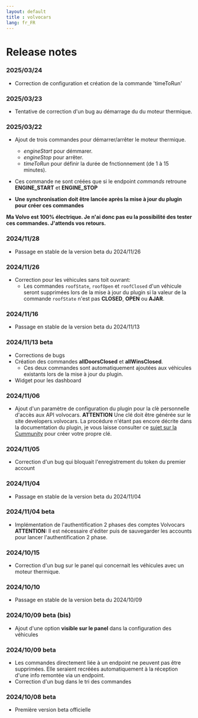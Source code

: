 ```yaml
---
layout: default
title : volvocars
lang: fr_FR
---
```


# Release notes

### 2025/03/24
- Correction de configuration et création de la commande 'timeToRun'

### 2025/03/23
+ Tentative de correction d'un bug au démarrage du du moteur thermique.

### 2025/03/22
+ Ajout de trois commandes pour démarrer/arrêter le moteur thermique. 
  + *engineStart* pour démmarer.
  + *engineStop* pour arrêter.
  + *timeToRun* pour définir la durée de fnctionnement (de 1 à 15 minutes).

+ Ces commande ne sont créées que si le endpoint *commands* retroune **ENGINE_START** et **ENGINE_STOP**
+ **Une synchronisation doit être lancée après la mise à jour du plugin pour créer ces commandes**

**Ma Volvo est 100% électrique. Je n'ai donc pas eu la possibilité des tester ces commandes. J'attends vos retours.**

### **2024/11/28**
+ Passage en stable de la version beta du 2024/11/26

### 2024/11/26
+ Correction pour les véhicules sans toit ouvrant:
  + Les commandes `roofState`, `roofOpen` et `roofClosed` d'un véhicule seront supprimées lors de la mise à jour du plugin si
    la valeur de la commande `roofState` n'est pas **CLOSED**, **OPEN** ou **AJAR**.

### **2024/11/16** 
+ Passage en stable de la version beta du 2024/11/13

### 2024/11/13 beta
+ Corrections de bugs
+ Création des commandes **allDoorsClosed** et **allWinsClosed**.
   + Ces deux commandes sont automatiquement ajoutées aux véhicules existants lors de la mise à jour du plugin.
+ Widget pour les dashboard

### **2024/11/06**
+ Ajout d'un paramètre de configuration du plugin pour la clè personnelle d'accès aux API volvocars.
  **ATTENTION** Une clé doit être générée sur le site developers.volvocars. La procédure n'étant pas encore décrite dans la documentation
  du plugin, je vous laisse consulter ce [sujet sur la Cummunity](https://community.jeedom.com/t/le-plugin-volvo-ne-fonctionnera-quune-partie-de-la-journee/133401/2?u=ktn)
  pour créer votre propre clé.

### **2024/11/05** 
* Correction d'un bug qui bloquait l'enregistrement du token du premier account

### **2024/11/04** 
+ Passage en stable de la version beta du 2024/11/04

### 2024/11/04 beta
+ Implémentation de l'authentification 2 phases des comptes Volvocars    
  **ATTENTION:**
  Il est nécessaire d'éditer puis de sauvegarder les accounts pour lancer l'authentification 2 phase.

### **2024/10/15**
+ Correction d'un bug sur le panel qui concernait les véhicules avec un moteur thermique.

### **2024/10/10**
+ Passage en stable de la version beta du 2024/10/09

### 2024/10/09 beta (bis)
+ Ajout d'une option **visible sur le panel** dans la configuration des véhicules

### 2024/10/09 beta
+ Les commandes directement liée à un endpoint ne peuvent pas être supprimées. Elle seraient recréées
  automatiquement à la réception d'une info remontée via un endpoint.
+ Correction d'un bug dans le tri des commandes

### 2024/10/08 beta
+ Première version beta officielle
